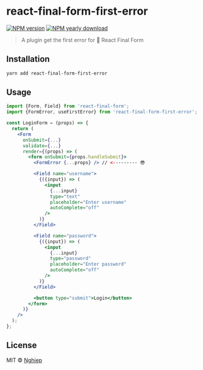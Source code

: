# react-final-form-first-error

[![NPM version](https://img.shields.io/npm/v/react-final-form-first-error.svg)](https://www.npmjs.com/package/react-final-form-first-error)
[![NPM yearly download](https://img.shields.io/npm/dy/react-final-form-first-error.svg)](https://www.npmjs.com/package/react-final-form-first-error)

> A plugin get the first error for 🏁 React Final Form

## Installation

```bash
yarn add react-final-form-first-error
```

## Usage

```jsx
import {Form, Field} from 'react-final-form';
import {FormError, useFirstError} from 'react-final-form-first-error';

const LoginForm = (props) => {
  return (
    <Form
      onSubmit={...}
      validate={...}
      render={(props) => (
        <form onSubmit={props.handleSubmit}>
          <FormError {...props} /> // <--------- 😎

          <Field name="username">
            {({input}) => (
              <input
                {...input}
                type="text"
                placeholder="Enter username"
                autoComplete="off"
              />
            )}
          </Field>

          <Field name="password">
            {({input}) => (
              <input
                {...input}
                type="password"
                placeholder="Enter password"
                autoComplete="off"
              />
            )}
          </Field>

          <button type="submit">Login</button>
        </form>
      )}
    />
  );
};
```

## License

MIT © [Nghiep](https://nghiepit.dev)

